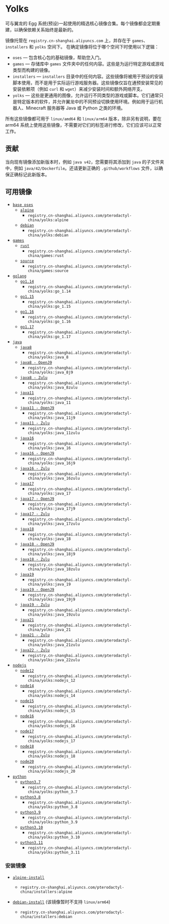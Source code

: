 # Yolks

可与翼龙的 Egg 系统(预设)一起使用的精选核心镜像合集。每个镜像都会定期重建，以确保依赖关系始终是最新的。

镜像托管在 `registry.cn-shanghai.aliyuncs.com` 上，并存在于 `games`、`installers` 和 `yolks` 空间下。 在确定镜像将位于哪个空间下时使用以下逻辑：

* `oses` — 包含核心包的基础镜像，帮助您入门。
* `games` — 存储库中 `games` 文件夹中的任何内容。这些是为运行特定游戏或游戏类型而构建的镜像。
* `installers` — `installers` 目录中的任何内容。这些镜像将被用于预设的安装脚本使用，而不是用于实际运行游戏服务器。这些镜像仅旨在通预安装常见的安装依赖项（例如 `curl` 和 `wget`）来减少安装时间和额外网络开支。
* `yolks` — 这些是更通用的图像，允许运行不同类型的游戏或脚本。它们通常只是特定版本的软件，并允许翼龙中的不同预设切换使用环境。例如用于运行机器人、Minecraft 服务器等 Java 或 Python 之类的环境。

所有这些镜像都可用于 `linux/amd64` 和 `linux/arm64` 版本，除非另有说明，要在 arm64 系统上使用这些镜像，不需要对它们的标签进行修改，它们应该可以正常工作。

## 贡献

当向现有镜像添加新版本时，例如 `java v42`，您需要将其添加到 `java` 的子文件夹中，例如 `java/42/Dockerfile`。还请更新正确的 `.github/workflows` 文件，以确保正确标记此新版本。

## 可用镜像

* [`base oses`](https://github.com/pterodactyl-china/yolks/tree/master/oses)
  * [`alpine`](https://github.com/pterodactyl-china/yolks/tree/master/oses/alpine)
    * `registry.cn-shanghai.aliyuncs.com/pterodactyl-china/yolks:alpine`
  * [`debian`](https://github.com/pterodactyl-china/yolks/tree/master/oses/debian)
    * `registry.cn-shanghai.aliyuncs.com/pterodactyl-china/yolks:debian`
* [`games`](https://github.com/pterodactyl-china/yolks/tree/master/games)
  * [`rust`](https://github.com/pterodactyl-china/yolks/tree/master/games/rust)
    * `registry.cn-shanghai.aliyuncs.com/pterodactyl-china/games:rust`
  * [`source`](https://github.com/pterodactyl-china/yolks/tree/master/games/source)
    * `registry.cn-shanghai.aliyuncs.com/pterodactyl-china/games:source`
* [`golang`](https://github.com/pterodactyl-china/yolks/tree/master/go)
  * [`go1.14`](https://github.com/pterodactyl-china/yolks/tree/master/go/1.14)
    * `registry.cn-shanghai.aliyuncs.com/pterodactyl-china/yolks:go_1.14`
  * [`go1.15`](https://github.com/pterodactyl-china/yolks/tree/master/go/1.15)
    * `registry.cn-shanghai.aliyuncs.com/pterodactyl-china/yolks:go_1.15`
  * [`go1.16`](https://github.com/pterodactyl-china/yolks/tree/master/go/1.16)
    * `registry.cn-shanghai.aliyuncs.com/pterodactyl-china/yolks:go_1.16`
  * [`go1.17`](https://github.com/pterodactyl-china/yolks/tree/master/go/1.17)
    * `registry.cn-shanghai.aliyuncs.com/pterodactyl-china/yolks:go_1.17`
* [`java`](https://github.com/pterodactyl-china/yolks/tree/master/java)
  * [`java8`](https://github.com/pterodactyl-china/yolks/tree/master/java/8)
    * `registry.cn-shanghai.aliyuncs.com/pterodactyl-china/yolks:java_8`
  * [`java8 - OpenJ9`](https://github.com/pterodactyl-china/yolks/tree/master/java/8j9)
    * `registry.cn-shanghai.aliyuncs.com/pterodactyl-china/yolks:java_8j9`
  * [`java8 - Zulu`](https://github.com/pterodactyl-china/yolks/tree/master/java/8zulu)
    * `registry.cn-shanghai.aliyuncs.com/pterodactyl-china/yolks:java_8zulu`
  * [`java11`](https://github.com/pterodactyl-china/yolks/tree/master/java/11)
    * `registry.cn-shanghai.aliyuncs.com/pterodactyl-china/yolks:java_11`
  * [`java11 - OpenJ9`](https://github.com/pterodactyl-china/yolks/tree/master/java/11j9)
    * `registry.cn-shanghai.aliyuncs.com/pterodactyl-china/yolks:java_11j9`
  * [`java11 - Zulu`](https://github.com/pterodactyl-china/yolks/tree/master/java/11zulu)
    * `registry.cn-shanghai.aliyuncs.com/pterodactyl-china/yolks:java_11zulu`
  * [`java16`](https://github.com/pterodactyl-china/yolks/tree/master/java/16)
    * `registry.cn-shanghai.aliyuncs.com/pterodactyl-china/yolks:java_16`
  * [`java16 - OpenJ9`](https://github.com/pterodactyl-china/yolks/tree/master/java/16j9)
    * `registry.cn-shanghai.aliyuncs.com/pterodactyl-china/yolks:java_16j9`
  * [`java16 - Zulu`](https://github.com/pterodactyl-china/yolks/tree/master/java/16zulu)
    * `registry.cn-shanghai.aliyuncs.com/pterodactyl-china/yolks:java_16zulu`
  * [`java17`](https://github.com/pterodactyl-china/yolks/tree/master/java/17)
    * `registry.cn-shanghai.aliyuncs.com/pterodactyl-china/yolks:java_17`
  * [`java17 - OpenJ9`](https://github.com/pterodactyl-china/yolks/tree/master/java/17j9)
    * `registry.cn-shanghai.aliyuncs.com/pterodactyl-china/yolks:java_17j9`
  * [`java17 - Zulu`](https://github.com/pterodactyl-china/yolks/tree/master/java/17zulu)
    * `registry.cn-shanghai.aliyuncs.com/pterodactyl-china/yolks:java_17zulu`
  * [`java18`](https://github.com/pterodactyl-china/yolks/tree/master/java/18)
    * `registry.cn-shanghai.aliyuncs.com/pterodactyl-china/yolks:java_18`
  * [`java18 - OpenJ9`](https://github.com/pterodactyl-china/yolks/tree/master/java/18j9)
    * `registry.cn-shanghai.aliyuncs.com/pterodactyl-china/yolks:java_18j9`
  * [`java18 - Zulu`](https://github.com/pterodactyl-china/yolks/tree/master/java/18zulu)
    * `registry.cn-shanghai.aliyuncs.com/pterodactyl-china/yolks:java_18zulu`
  * [`java19`](https://github.com/pterodactyl-china/yolks/tree/master/java/19)
    * `registry.cn-shanghai.aliyuncs.com/pterodactyl-china/yolks:java_19`
  * [`java19 - OpenJ9`](https://github.com/pterodactyl-china/yolks/tree/master/java/19j9)
    * `registry.cn-shanghai.aliyuncs.com/pterodactyl-china/yolks:java_19j9`
  * [`java19 - Zulu`](https://github.com/pterodactyl-china/yolks/tree/master/java/19zulu)
    * `registry.cn-shanghai.aliyuncs.com/pterodactyl-china/yolks:java_19zulu`
  * [`java21`](https://github.com/pterodactyl-china/yolks/tree/master/java/21)
    * `registry.cn-shanghai.aliyuncs.com/pterodactyl-china/yolks:java_21`
  * [`java21 - Zulu`](https://github.com/pterodactyl-china/yolks/tree/master/java/21zulu)
    * `registry.cn-shanghai.aliyuncs.com/pterodactyl-china/yolks:java_21zulu`
  * [`java22 - Zulu`](https://github.com/pterodactyl-china/yolks/tree/master/java/21zulu)
    * `registry.cn-shanghai.aliyuncs.com/pterodactyl-china/yolks:java_22zulu`
* [`nodejs`](https://github.com/pterodactyl-china/yolks/tree/master/nodejs)
  * [`node12`](https://github.com/pterodactyl-china/yolks/tree/master/nodejs/12)
    * `registry.cn-shanghai.aliyuncs.com/pterodactyl-china/yolks:nodejs_12`
  * [`node14`](https://github.com/pterodactyl-china/yolks/tree/master/nodejs/14)
    * `registry.cn-shanghai.aliyuncs.com/pterodactyl-china/yolks:nodejs_14`
  * [`node15`](https://github.com/pterodactyl-china/yolks/tree/master/nodejs/15)
    * `registry.cn-shanghai.aliyuncs.com/pterodactyl-china/yolks:nodejs_15`
  * [`node16`](https://github.com/pterodactyl-china/yolks/tree/master/nodejs/16)
    * `registry.cn-shanghai.aliyuncs.com/pterodactyl-china/yolks:nodejs_16`
  * [`node17`](https://github.com/pterodactyl-china/yolks/tree/master/nodejs/17)
    * `registry.cn-shanghai.aliyuncs.com/pterodactyl-china/yolks:nodejs_17`
  * [`node18`](https://github.com/pterodactyl-china/yolks/tree/master/nodejs/18)
    * `registry.cn-shanghai.aliyuncs.com/pterodactyl-china/yolks:nodejs_18`
  * [`node20`](https://github.com/pterodactyl-china/yolks/tree/master/nodejs/18)
    * `registry.cn-shanghai.aliyuncs.com/pterodactyl-china/yolks:nodejs_20`
* [`python`](https://github.com/pterodactyl-china/yolks/tree/master/python)
  * [`python3.7`](https://github.com/pterodactyl-china/yolks/tree/master/python/3.7)
    * `registry.cn-shanghai.aliyuncs.com/pterodactyl-china/yolks:python_3.7`
  * [`python3.8`](https://github.com/pterodactyl-china/yolks/tree/master/python/3.8)
    * `registry.cn-shanghai.aliyuncs.com/pterodactyl-china/yolks:python_3.8`
  * [`python3.9`](https://github.com/pterodactyl-china/yolks/tree/master/python/3.9)
    * `registry.cn-shanghai.aliyuncs.com/pterodactyl-china/yolks:python_3.9`
  * [`python3.10`](https://github.com/pterodactyl-china/yolks/tree/master/python/3.10)
    * `registry.cn-shanghai.aliyuncs.com/pterodactyl-china/yolks:python_3.10`
  * [`python3.11`](https://github.com/pterodactyl-china/yolks/tree/master/python/3.11)
    * `registry.cn-shanghai.aliyuncs.com/pterodactyl-china/yolks:python_3.11`

### 安装镜像

* [`alpine-install`](https://github.com/pterodactyl-china/yolks/tree/master/installers/alpine)
  * `registry.cn-shanghai.aliyuncs.com/pterodactyl-china/installers:alpine`

* [`debian-install`](https://github.com/pterodactyl-china/yolks/tree/master/installers/debian) (该镜像暂时不支持 `linux/arm64`)
  * `registry.cn-shanghai.aliyuncs.com/pterodactyl-china/installers:debian`
